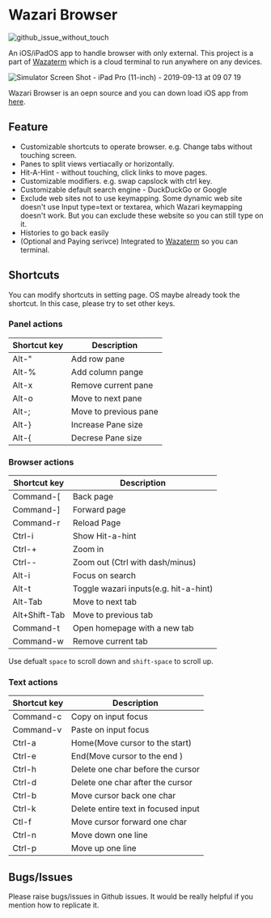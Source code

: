 # Wazari Browser



![github_issue_without_touch](https://user-images.githubusercontent.com/1880965/67365457-a69d0880-f5ac-11e9-84ef-06d448a7c4c6.gif)

An iOS/iPadOS app to handle browser with only external.
This project is a part of [Wazaterm](https://www.wazaterm.com) which is a cloud terminal to run anywhere on any devices.

![Simulator Screen Shot - iPad Pro (11-inch) - 2019-09-13 at 09 07 19](https://user-images.githubusercontent.com/1880965/64829180-54101a00-d606-11e9-8821-4197849bf65f.png)

Wazari Browser is an oepn source and you can down load iOS app from
[here](https://apps.apple.com/us/app/wazari-browser/id1475585924?mt=8).

## Feature

- Customizable shortcuts to operate browser. e.g. Change tabs without touching screen.
- Panes to split views vertiacally or horizontally.
- Hit-A-Hint - without touching, click links to move pages.
- Customizable modifiers. e.g. swap capslock with ctrl key.
- Customizable default search engine - DuckDuckGo or Google
- Exclude web sites not to use keymapping. Some dynamic web site doesn't use Input type=text or textarea, which Wazari keymapping doesn't work. But you can exclude these website so you can still type on it.
- Histories to go back easily
- (Optional and Paying serivce) Integrated to [Wazaterm](https:/www.wazaterm.com) so you can terminal.

## Shortcuts

You can modify shortcuts in setting page. OS maybe already took the shortcut. In this case, please try to set other keys.

### Panel actions

| Shortcut key | Description           |
| ------------ | --------------------- |
| Alt-"        | Add row pane          |
| Alt-%        | Add column pange      |
| Alt-x        | Remove current pane   |
| Alt-o        | Move to next pane     |
| Alt-;        | Move to previous pane |
| Alt-}        | Increase Pane size    |
| Alt-{        | Decrese Pane size     |

### Browser actions

| Shortcut key  | Description                           |
| ------------- | ------------------------------------- |
| Command-[     | Back page                             |
| Command-]     | Forward page                          |
| Command-r     | Reload Page                           |
| Ctrl-i        | Show Hit-a-hint                       |
| Ctrl-+        | Zoom in                               |
| Ctrl--        | Zoom out (Ctrl with dash/minus)       |
| Alt-i         | Focus on search                       |
| Alt-t         | Toggle wazari inputs(e.g. hit-a-hint) |
| Alt-Tab       | Move to next tab                      |
| Alt+Shift-Tab | Move to previous tab                  |
| Command-t     | Open homepage with a new tab          |
| Command-w     | Remove current tab                    |

Use defualt `space` to scroll down and `shift-space` to scroll up.

### Text actions

| Shortcut key | Description                         |
| ------------ | ----------------------------------- |
| Command-c    | Copy on input focus                 |
| Command-v    | Paste on input focus                |
| Ctrl-a       | Home(Move cursor to the start)      |
| Ctrl-e       | End(Move cursor to the end )        |
| Ctrl-h       | Delete one char before the cursor   |
| Ctrl-d       | Delete one char after the cursor    |
| Ctrl-b       | Move cursor back one char           |
| Ctrl-k       | Delete entire text in focused input |
| Ctl-f        | Move cursor forward one char        |
| Ctrl-n       | Move down one line                  |
| Ctrl-p       | Move up one line                    |

## Bugs/Issues

Please raise bugs/issues in Github issues. It would be really helpful if you mention how to replicate it.
